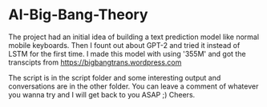 # AI-Big-Bang-Theory

The project had an initial idea of building a text prediction model like normal mobile keyboards. Then I fount out about GPT-2 and tried it instead of LSTM for the first time. I made this model with using '355M' and got the transcipts from https://bigbangtrans.wordpress.com

The script is in the script folder and some interesting output and conversations are in the other folder. You can leave a comment of whatever you wanna try and I will get back to you ASAP ;) Cheers.
